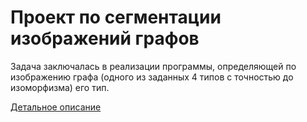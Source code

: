 # Проект по сегментации изображений графов

Задача заключалась в реализации программы, определяющей по изображению графа (одного из заданных 4 типов с точностью до изоморфизма) его тип.

[Детальное описание](document.pdf)
